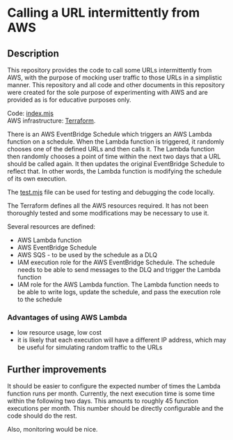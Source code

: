 # Calling a URL intermittently from AWS

## Description

This repository provides the code to call some URLs intermittently from AWS, with the purpose of mocking user traffic to those URLs in a simplistic manner. This repository and all code and other documents in this repository were created for the sole purpose of experimenting with AWS and are provided as is for educative purposes only.

Code: [index.mjs](index.mjs)  
AWS infrastructure: [Terraform](call_url_aws_lambda_eventbridge_setup.tf).

There is an AWS EventBridge Schedule which triggers an AWS Lambda function on a schedule. When the Lambda function is triggered, it randomly chooses one of the defined URLs and then calls it. The Lambda function then randomly chooses a point of time within the next two days that a URL should be called again. It then updates the original EventBridge Schedule to reflect that. In other words, the Lambda function is modifying the schedule of its own execution.

The [test.mjs](test.mjs) file can be used for testing and debugging the code locally.

The Terraform defines all the AWS resources required. It has not been thoroughly tested and some modifications may be necessary to use it.

Several resources are defined:
- AWS Lambda function
- AWS EventBridge Schedule
- AWS SQS - to be used by the schedule as a DLQ
- IAM execution role for the AWS EventBridge Schedule. The schedule needs to be able to send messages to the DLQ and trigger the Lambda function
- IAM role for the AWS Lambda function. The Lambda function needs to be able to write logs, update the schedule, and pass the execution role to the schedule

### Advantages of using AWS Lambda
- low resource usage, low cost
- it is likely that each execution will have a different IP address, which may be useful for simulating random traffic to the URLs

## Further improvements

It should be easier to configure the expected number of times the Lambda function runs per month. Currently, the next execution time is some time within the following two days. This amounts to roughly 45 function executions per month. This number should be directly configurable and the code should do the rest.

Also, monitoring would be nice.